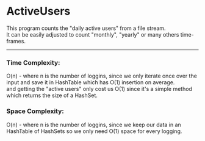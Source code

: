 # ActiveUsers

This program counts the "daily active users" from a file stream.\
It can be easily adjusted to count "monthly", "yearly" or many others time-frames.

---

### Time Complexity:
O(n) - where n is the number of loggins, since we only iterate once over the input and save it in HashTable which has O(1) insertion on average.\
and getting the "active users" only cost us O(1) since it's a simple method which returns the size of a HashSet.
  
### Space Complexity:
O(n) - where n is the number of loggins, since we keep our data in an HashTable of HashSets so we only need O(1) space for every logging.
